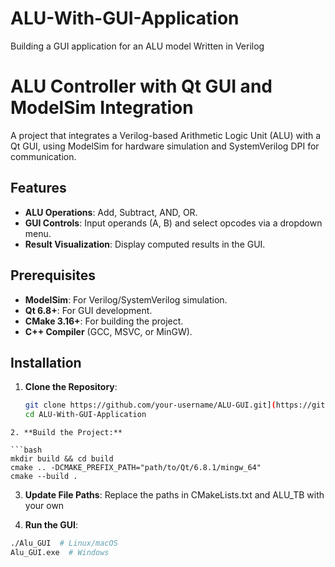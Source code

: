 # ALU-With-GUI-Application
Building a GUI application for an ALU model Written in Verilog 


# ALU Controller with Qt GUI and ModelSim Integration

A project that integrates a Verilog-based Arithmetic Logic Unit (ALU) with a Qt GUI, using ModelSim for hardware simulation and SystemVerilog DPI for communication.

## Features
- **ALU Operations**: Add, Subtract, AND, OR.
- **GUI Controls**: Input operands (A, B) and select opcodes via a dropdown menu.
- **Result Visualization**: Display computed results in the GUI.

## Prerequisites
- **ModelSim**: For Verilog/SystemVerilog simulation.
- **Qt 6.8+**: For GUI development.
- **CMake 3.16+**: For building the project.
- **C++ Compiler** (GCC, MSVC, or MinGW).

## Installation
1. **Clone the Repository**:
   ```bash
   git clone https://github.com/your-username/ALU-GUI.git](https://github.com/youssef47048/ALU-With-GUI-Application.git
   cd ALU-With-GUI-Application
```
2. **Build the Project:**

```bash
mkdir build && cd build
cmake .. -DCMAKE_PREFIX_PATH="path/to/Qt/6.8.1/mingw_64"
cmake --build .
```

3. **Update File Paths**:
Replace the paths in CMakeLists.txt and ALU_TB with your own

4. **Run the GUI**:
```bash
./Alu_GUI  # Linux/macOS
Alu_GUI.exe  # Windows
```






